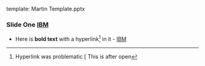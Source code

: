 template: Martin Template.pptx

### Slide One [IBM](http://w3.ibm.com)

* Here is **bold text** with a hyperlink[^hl] in it - [IBM](http://w3.ibm.com)

[^hl]: Hyperlink was problematic [ This is after open 